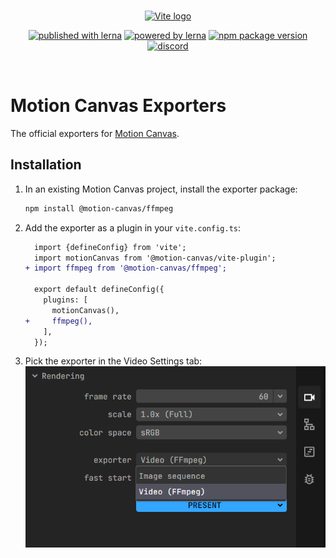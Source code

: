 <br/>
<p align="center">
  <a href="https://motion-canvas.github.io">
    <img width="180" src="https://motion-canvas.github.io/img/logo_dark.svg" alt="Vite logo">
  </a>
</p>
<p align="center">
  <a href="https://lerna.js.org"><img src="https://img.shields.io/badge/published%20with-lerna-c084fc?style=flat" alt="published with lerna"></a>
  <a href="https://vitejs.dev"><img src="https://img.shields.io/badge/powered%20by-vite-646cff?style=flat" alt="powered by lerna"></a>
  <a href="https://www.npmjs.com/package/@motion-canvas/core"><img src="https://img.shields.io/npm/v/@motion-canvas/core?style=flat" alt="npm package version"></a>
  <a href="https://chat.motioncanvas.io"><img src="https://img.shields.io/discord/1071029581009657896?style=flat&logo=discord&logoColor=fff&color=404eed" alt="discord"></a>
</p>
<br/>

# Motion Canvas Exporters

The official exporters for [Motion Canvas](https://motion-canvas.io).

## Installation

1. In an existing Motion Canvas project, install the exporter package:
   ```sh
   npm install @motion-canvas/ffmpeg
   ```
2. Add the exporter as a plugin in your `vite.config.ts`:

   ```diff
     import {defineConfig} from 'vite';
     import motionCanvas from '@motion-canvas/vite-plugin';
   + import ffmpeg from '@motion-canvas/ffmpeg';

     export default defineConfig({
       plugins: [
         motionCanvas(),
   +     ffmpeg(),
       ],
     });
   ```

3. Pick the exporter in the Video Settings tab:
   ![Video Settings](./images/video-settings-tab.png)
